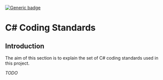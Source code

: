[![Generic badge](https://img.shields.io/badge/Status-WIP-yellow.svg)](https://shields.io/)

# C# Coding Standards

## Introduction

The aim of this section is to explain the set of C# coding standards used in this project.

*TODO*
